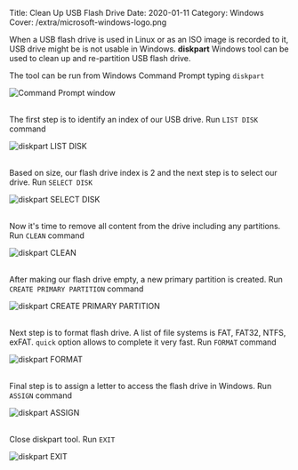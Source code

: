 Title: Clean Up USB Flash Drive
Date: 2020-01-11
Category: Windows
Cover: /extra/microsoft-windows-logo.png

When a USB flash drive is used in Linux or as an ISO image is recorded to it, USB drive might be is not usable in Windows. **diskpart** Windows tool can be used to clean up and re-partition USB flash drive.

The tool can be run from Windows Command Prompt typing `diskpart`

![Command Prompt window]({static}/images/clean-up-usb-flash-drive/command-prompt-diskpart-run.png)</br></br>

The first step is to identify an index of our USB drive. Run `LIST DISK` command

![diskpart LIST DISK]({static}/images/clean-up-usb-flash-drive/diskpart-list-disk.png)</br></br>

Based on size, our flash drive index is 2 and the next step is to select our drive. Run `SELECT DISK`

![diskpart SELECT DISK]({static}/images/clean-up-usb-flash-drive/diskpart-select-disk.png)</br></br>

Now it's time to remove all content from the drive including any partitions. Run `CLEAN` command

![diskpart CLEAN]({static}/images/clean-up-usb-flash-drive/diskpart-clean.png)</br></br>

After making our flash drive empty, a new primary partition is created. Run `CREATE PRIMARY PARTITION` command

![diskpart CREATE PRIMARY PARTITION]({static}/images/clean-up-usb-flash-drive/diskpart-create-primary-partition.png)</br></br>

Next step is to format flash drive. A list of file systems is FAT, FAT32, NTFS, exFAT. `quick` option allows to complete it very fast. Run `FORMAT` command

![diskpart FORMAT]({static}/images/clean-up-usb-flash-drive/diskpart-format.png)</br></br>

Final step is to assign a letter to access the flash drive in Windows. Run `ASSIGN` command

![diskpart ASSIGN]({static}/images/clean-up-usb-flash-drive/diskpart-assign.png)</br></br>

Close diskpart tool. Run `EXIT`

![diskpart EXIT]({static}/images/clean-up-usb-flash-drive/diskpart-exit.png)</br></br>
